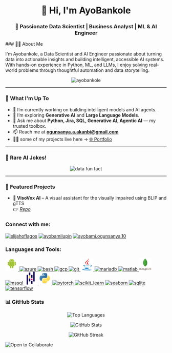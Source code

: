 <h1 align="center">👋 Hi, I'm AyoBankole</h1>
<h3 align="center">🚀 Passionate Data Scientist | Business Analyst | ML & AI Engineer</h3>
### 👨‍💻 About Me

I'm Ayobankole, a Data Scientist and AI Engineer passionate about turning data into actionable insights and building intelligent, accessible AI systems. With hands-on experience in Python, ML, and LLMs, I enjoy solving real-world problems through thoughtful automation and data storytelling.


<p align="center">
  <img src="https://komarev.com/ghpvc/?username=ayobankole&label=Profile%20views&color=0e75b6&style=flat" alt="ayobankole" />
</p>

---

### 🧠 What I'm Up To
- 🔭 I’m currently working on building intelligent models and AI agents.
- 🌱 I’m exploring **Generative AI** and **Large Language Models**.
- 💬 Ask me about **Python, Jira, SQL, Generative AI, Agentic AI** — my trusted toolbox.
- 📫 Reach me at **ogunsanya.a.akanbi@gmail.com**
- 👨‍💻 some of my projects live here → [🌐 Portfolio](https://www.datascienceportfol.io/MushinDataGuy)


---

### 🧠 Rare AI Jokes!

<p align="center">
  <img src="https://readme-jokes.vercel.app/api?hideBorder&theme=tokyonight&variant=solid" alt="data fun fact" />
</p>

---
### 🔧 Featured Projects

- **🧠 VisoVox AI** – A visual assistant for the visually impaired using BLIP and gTTS  
  👉 *[Repo](https://github.com/ayobankole/visovox)*

<h3 align="left">Connect with me:</h3>
<p align="left">
<a href="https://twitter.com/elijahoflagos" target="blank"><img align="center" src="https://raw.githubusercontent.com/rahuldkjain/github-profile-readme-generator/master/src/images/icons/Social/twitter.svg" alt="elijahoflagos" height="30" width="40" /></a>
<a href="https://linkedin.com/in/ayobamilupin" target="blank"><img align="center" src="https://raw.githubusercontent.com/rahuldkjain/github-profile-readme-generator/master/src/images/icons/Social/linked-in-alt.svg" alt="ayobamilupin" height="30" width="40" /></a>
<a href="https://instagram.com/ayobami.ogunsanya.10" target="blank"><img align="center" src="https://raw.githubusercontent.com/rahuldkjain/github-profile-readme-generator/master/src/images/icons/Social/instagram.svg" alt="ayobami.ogunsanya.10" height="30" width="40" /></a>
</p>


<h3 align="left">Languages and Tools:</h3>
<p align="left"> <a href="https://developer.android.com" target="_blank" rel="noreferrer"> <img src="https://raw.githubusercontent.com/devicons/devicon/master/icons/android/android-original-wordmark.svg" alt="android" width="40" height="40"/> </a> <a href="https://azure.microsoft.com/en-in/" target="_blank" rel="noreferrer"> <img src="https://www.vectorlogo.zone/logos/microsoft_azure/microsoft_azure-icon.svg" alt="azure" width="40" height="40"/> </a> <a href="https://www.gnu.org/software/bash/" target="_blank" rel="noreferrer"> <img src="https://www.vectorlogo.zone/logos/gnu_bash/gnu_bash-icon.svg" alt="bash" width="40" height="40"/> </a> <a href="https://cloud.google.com" target="_blank" rel="noreferrer"> <img src="https://www.vectorlogo.zone/logos/google_cloud/google_cloud-icon.svg" alt="gcp" width="40" height="40"/> </a> <a href="https://git-scm.com/" target="_blank" rel="noreferrer"> <img src="https://www.vectorlogo.zone/logos/git-scm/git-scm-icon.svg" alt="git" width="40" height="40"/> </a> <a href="https://www.java.com" target="_blank" rel="noreferrer"> <img src="https://raw.githubusercontent.com/devicons/devicon/master/icons/java/java-original.svg" alt="java" width="40" height="40"/> </a> <a href="https://mariadb.org/" target="_blank" rel="noreferrer"> <img src="https://www.vectorlogo.zone/logos/mariadb/mariadb-icon.svg" alt="mariadb" width="40" height="40"/> </a> <a href="https://www.mathworks.com/" target="_blank" rel="noreferrer"> <img src="https://upload.wikimedia.org/wikipedia/commons/2/21/Matlab_Logo.png" alt="matlab" width="40" height="40"/> </a> <a href="https://www.mongodb.com/" target="_blank" rel="noreferrer"> <img src="https://raw.githubusercontent.com/devicons/devicon/master/icons/mongodb/mongodb-original-wordmark.svg" alt="mongodb" width="40" height="40"/> </a> <a href="https://www.microsoft.com/en-us/sql-server" target="_blank" rel="noreferrer"> <img src="https://www.svgrepo.com/show/303229/microsoft-sql-server-logo.svg" alt="mssql" width="40" height="40"/> </a> <a href="https://pandas.pydata.org/" target="_blank" rel="noreferrer"> <img src="https://raw.githubusercontent.com/devicons/devicon/2ae2a900d2f041da66e950e4d48052658d850630/icons/pandas/pandas-original.svg" alt="pandas" width="40" height="40"/> </a> <a href="https://www.python.org" target="_blank" rel="noreferrer"> <img src="https://raw.githubusercontent.com/devicons/devicon/master/icons/python/python-original.svg" alt="python" width="40" height="40"/> </a> <a href="https://pytorch.org/" target="_blank" rel="noreferrer"> <img src="https://www.vectorlogo.zone/logos/pytorch/pytorch-icon.svg" alt="pytorch" width="40" height="40"/> </a> <a href="https://scikit-learn.org/" target="_blank" rel="noreferrer"> <img src="https://upload.wikimedia.org/wikipedia/commons/0/05/Scikit_learn_logo_small.svg" alt="scikit_learn" width="40" height="40"/> </a> <a href="https://seaborn.pydata.org/" target="_blank" rel="noreferrer"> <img src="https://seaborn.pydata.org/_images/logo-mark-lightbg.svg" alt="seaborn" width="40" height="40"/> </a> <a href="https://www.sqlite.org/" target="_blank" rel="noreferrer"> <img src="https://www.vectorlogo.zone/logos/sqlite/sqlite-icon.svg" alt="sqlite" width="40" height="40"/> </a> <a href="https://www.tensorflow.org" target="_blank" rel="noreferrer"> <img src="https://www.vectorlogo.zone/logos/tensorflow/tensorflow-icon.svg" alt="tensorflow" width="40" height="40"/> </a> </p>

### 📊 GitHub Stats
<p align="center">
  <img src="https://github-readme-stats.vercel.app/api/top-langs?username=ayobankole&show_icons=true&locale=en&layout=compact" alt="Top Languages" />
</p>

<p align="center">
  <img src="https://github-readme-stats.vercel.app/api?username=ayobankole&show_icons=true&locale=en" alt="GitHub Stats" />
</p>

<p align="center">
  <img src="https://github-readme-streak-stats.herokuapp.com/?user=ayobankole&theme=tokyonight" alt="GitHub Streak" />
</p>

![Open to Collaborate](https://img.shields.io/badge/Open%20to-Collaborate-green?style=for-the-badge&logo=Handshake&logoColor=white)
